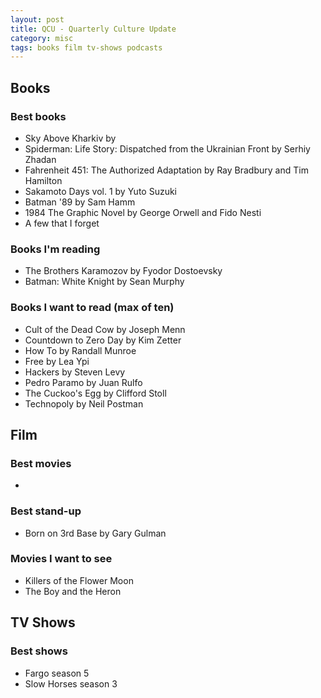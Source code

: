 ```yaml
---
layout: post
title: QCU - Quarterly Culture Update 
category: misc
tags: books film tv-shows podcasts
---
```


## Books
### Best books
- Sky Above Kharkiv by 
- Spiderman: Life Story: Dispatched from the Ukrainian Front by Serhiy Zhadan
- Fahrenheit 451: The Authorized Adaptation by Ray Bradbury and Tim Hamilton
- Sakamoto Days vol. 1 by Yuto Suzuki
- Batman '89 by Sam Hamm
- 1984 The Graphic Novel by George Orwell and Fido Nesti
- A few that I forget

### Books I'm reading
- The Brothers Karamozov by Fyodor Dostoevsky
- Batman: White Knight by Sean Murphy

### Books I want to read (max of ten)
- Cult of the Dead Cow by Joseph Menn
- Countdown to Zero Day by Kim Zetter
- How To by Randall Munroe
- Free by Lea Ypi
- Hackers by Steven Levy
- Pedro Paramo by Juan Rulfo
- The Cuckoo's Egg by Clifford Stoll
- Technopoly by Neil Postman

## Film
### Best movies
- 

### Best stand-up
- Born on 3rd Base by Gary Gulman

### Movies I want to see
- Killers of the Flower Moon
- The Boy and the Heron

## TV Shows
### Best shows
- Fargo season 5
- Slow Horses season 3
